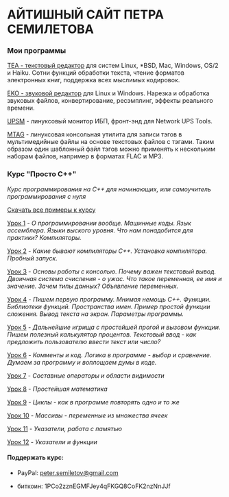 # АЙТИШНЫЙ САЙТ ПЕТРА СЕМИЛЕТОВА


### Мои программы

[TEA - текстовый редактор](http://tea.ourproject.org) для систем Linux, *BSD, Mac, Windows, OS/2 и Haiku. Сотни функций обработки текста, чтение форматов электронных книг, поддержка всех мыслимых кодировок.

[EKO - звуковой редактор](http://psemiletov.github.io/eko/) для Linux и Windows. Нарезка и обработка звуковых файлов, конвертирование, ресэмплинг, эффекты реального времени.      

[UPSM](https://github.com/psemiletov/upsm) - линуксовый монитор ИБП, фронт-энд для Network UPS Tools.

[MTAG](https://github.com/psemiletov/mtag) - линуксовая консольная утилита для записи тэгов в мультимедийные файлы на основе текстовых файлов с тэгами. Таким образом один шаблонный файл тэгов можно применять к нескольким наборам файлов, например в форматах FLAC и MP3.


### Курс "Просто С++"

*Курс программирования на С++ для начинающих, или самоучитель программирования с нуля*

[Скачать все примеры к курсу](https://github.com/psemiletov/simple-cpp-examples/archive/refs/heads/main.zip)

[Урок 1](scpp/001.md) - *О программировании вообще. Машинные коды. Язык ассемблера. Языки выского уровня. Что нам понадобится для практики? Компиляторы.*

[Урок 2](scpp/002.md) - *Какие бывают компиляторы C++. Установка компилятора. Пробный запуск.*

[Урок 3](scpp/003.md) - *Основы работы с консолью. Почему важен текстовый вывод. Двоичная система счисления - о ужас. Что такое переменная, ее имя и значение. Зачем типы данных? Объявление переменных.*

[Урок 4](scpp/004.md) - *Пишем первую программу. Мнимая немощь С++. Функции. Библиотеки функций. Пространства имен. Пример простой функции сложения. Вывод текста на экран. Параметры программы.*

[Урок 5](scpp/005.md) - *Дальнейшие игрища с простейшей прогой и вызовом функции. Пишем полезный калькулятор процентов. Текстовый ввод - как предложить пользователю ввести текст или число?*

[Урок 6](scpp/006.md) - *Комменты и код. Логика в программе - выбор и сравнение. Думаем за программу и воплощаем думы в коде.*

[Урок 7](scpp/007.md) - *Составные операторы и области видимости*

[Урок 8](scpp/008.md) - *Простейшая математика*   

[Урок 9](scpp/009.md) - *Циклы - как в программе повторять одно и то же*   

[Урок 10](scpp/009.md) - *Массивы - переменные из множества ячеек*   

[Урок 11](scpp/011.md) - *Указатели, работа с памятью*   

[Урок 12](scpp/012.md) - *Указатели и функции*


#### Поддержать курс:

* PayPal: peter.semiletov@gmail.com

* биткоин: 1PCo2zznEGMFJey4qFKGQ8CoFK2nzNnJJf

